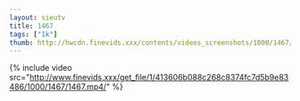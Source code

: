 ```yaml
--- 
layout: sieutv
title: 1467
tags: ["1k"]
thumb: http://hwcdn.finevids.xxx/contents/videos_screenshots/1000/1467/preview.mp4.jpg
---
```

{% include video src="http://www.finevids.xxx/get_file/1/413606b088c268c8374fc7d5b9e83486/1000/1467/1467.mp4/" %} 
